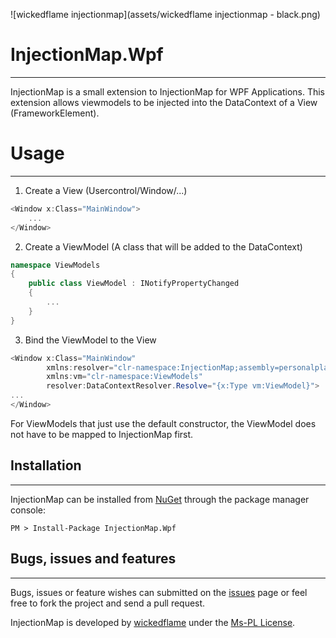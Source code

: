 ![wickedflame injectionmap](assets/wickedflame injectionmap - black.png)

# InjectionMap.Wpf
------------------------------
InjectionMap is a small extension to InjectionMap for WPF Applications. 
This extension allows viewmodels to be injected into the DataContext of a View (FrameworkElement).

# Usage
------------------------------
1. Create a View (Usercontrol/Window/...)  
```csharp
<Window x:Class="MainWindow">
	...
</Window>
```
2. Create a ViewModel (A class that will be added to the DataContext)
```csharp
namespace ViewModels
{
	public class ViewModel : INotifyPropertyChanged
	{
		...
	}
}
```
3. Bind the ViewModel to the View
```csharp
<Window x:Class="MainWindow"
        xmlns:resolver="clr-namespace:InjectionMap;assembly=personalplaner.common"
        xmlns:vm="clr-namespace:ViewModels"
        resolver:DataContextResolver.Resolve="{x:Type vm:ViewModel}">
...
</Window>
```

For ViewModels that just use the default constructor, the ViewModel does not have to be mapped to InjectionMap first.

## Installation
------------------------------
InjectionMap can be installed from [NuGet](http://docs.nuget.org/docs/start-here/installing-nuget) through the package manager console:  

    PM > Install-Package InjectionMap.Wpf

## Bugs, issues and features
------------------------------
Bugs, issues or feature wishes can submitted on the [issues](https://github.com/InjectionMap/InjectionMap.Wpf/issues) page or feel free to fork the project and send a pull request.


InjectionMap is developed by [wickedflame](http://wicked-flame.blogspot.ch/) under the [Ms-PL License](License.txt).
